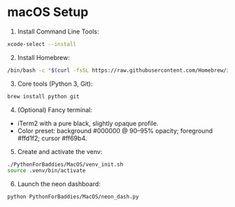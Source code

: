 # macOS Setup

1) Install Command Line Tools:
```bash
xcode-select --install
```

2) Install Homebrew:
```bash
/bin/bash -c "$(curl -fsSL https://raw.githubusercontent.com/Homebrew/install/HEAD/install.sh)"
```

3) Core tools (Python 3, Git):
```bash
brew install python git
```

4) (Optional) Fancy terminal:
- iTerm2 with a pure black, slightly opaque profile.
- Color preset: background #000000 @ 90–95% opacity; foreground #ffd1f2; cursor #ff69b4.

5) Create and activate the venv:
```bash
./PythonForBaddies/MacOS/venv_init.sh
source .venv/bin/activate
```

6) Launch the neon dashboard:
```bash
python PythonForBaddies/MacOS/neon_dash.py
```
